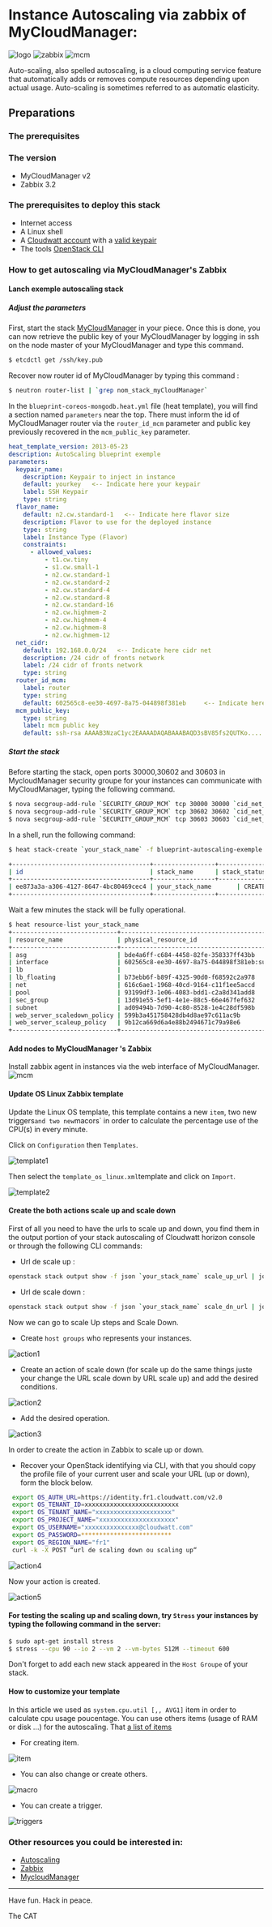 # Instance Autoscaling  via zabbix of MyCloudManager:
![logo](img/images-2.jpg) ![zabbix](img/zabbix_logo.png) ![mcm](img/mycloudmanager.png)

Auto-scaling, also spelled autoscaling, is a cloud computing service feature that automatically adds or removes compute resources depending upon actual usage. Auto-scaling is sometimes referred to as automatic elasticity.

## Preparations

### The prerequisites

### The version
- MyCloudManager v2
- Zabbix 3.2

### The prerequisites to deploy this stack

 * Internet access
 * A Linux shell
 * A [Cloudwatt account](https://www.cloudwatt.com/cockpit/#/create-contact) with a [valid keypair](https://console.cloudwatt.com/project/access_and_security/?tab=access_security_tabs__keypairs_tab)
 * The tools [OpenStack CLI](http://docs.openstack.org/cli-reference/content/install_clients.html)


### How to get autoscaling via MyCloudManager's Zabbix

#### Lanch  exemple autoscaling stack

##### Adjust the parameters
First, start the stack [MyCloudManager](https://www.cloudwatt.com/fr/applications/mycloudmanager.html) in your piece. Once this is done, you can now retrieve the public key of your MyCloudManager by logging in ssh on the node master of your MyCloudManager and type this command.

~~~ bash
$ etcdctl get /ssh/key.pub
~~~

Recover now router id of MyCloudManager by typing this command :

~~~ bash
$ neutron router-list | `grep nom_stack_myCloudManager`
~~~

In the `blueprint-coreos-mongodb.heat.yml` file (heat template), you will find a section named `parameters` near the top.
 There must inform the id of MyCloudManager router via the `router_id_mcm` parameter and public key previously recovered in the `mcm_public_key` parameter.

 ~~~ yaml
 heat_template_version: 2013-05-23
 description: AutoScaling blueprint exemple
 parameters:
   keypair_name:
     description: Keypair to inject in instance
     default: yourkey   <-- Indicate here your keypair  
     label: SSH Keypair
     type: string
   flavor_name:
     default: n2.cw.standard-1   <-- Indicate here flavor size
     description: Flavor to use for the deployed instance
     type: string
     label: Instance Type (Flavor)
     constraints:
       - allowed_values:
           - t1.cw.tiny
           - s1.cw.small-1
           - n2.cw.standard-1
           - n2.cw.standard-2
           - n2.cw.standard-4
           - n2.cw.standard-8
           - n2.cw.standard-16
           - n2.cw.highmem-2
           - n2.cw.highmem-4
           - n2.cw.highmem-8
           - n2.cw.highmem-12
   net_cidr:                  
     default: 192.168.0.0/24   <-- Indicate here cidr net
     description: /24 cidr of fronts network
     label: /24 cidr of fronts network
     type: string
   router_id_mcm:
     label: router
     type: string
     default: 602565c8-ee30-4697-8a75-044898f381eb     <-- Indicate here MyCloudManager router id
   mcm_public_key:   
     type: string
     label: mcm public key
     default: ssh-rsa AAAAB3NzaC1yc2EAAAADAQABAAABAQD3sBV85fs2QUTKo.....  <-- Indicate here MyCloudManager public key
 ~~~

##### Start the stack

Before starting the stack, open ports 30000,30602 and 30603 in MycloudManager security groupe for your instances can communicate with MyCloudManager, typing the following command.

 ~~~bash
 $ nova secgroup-add-rule `SECURITY_GROUP_MCM` tcp 30000 30000 `cid_net_autoscaling`
 $ nova secgroup-add-rule `SECURITY_GROUP_MCM` tcp 30602 30602 `cid_net_autoscaling`
 $ nova secgroup-add-rule `SECURITY_GROUP_MCM` tcp 30603 30603 `cid_net_autoscaling`
 ~~~

 In a shell, run the following command:

 ~~~bash
 $ heat stack-create `your_stack_name` -f blueprint-autoscaling-exemple.heat.yaml

 +--------------------------------------+-----------------+--------------------+----------------------+
 | id                                   | stack_name      | stack_status       | creation_time        |
 +--------------------------------------+-----------------+--------------------+----------------------+
 | ee873a3a-a306-4127-8647-4bc80469cec4 | your_stack_name       | CREATE_IN_PROGRESS | 2015-11-25T11:03:51Z |
 +--------------------------------------+-----------------+--------------------+----------------------+
 ~~~

 Wait a few minutes the stack will be fully operational.

 ~~~bash
 $ heat resource-list your_stack_name
 +-----------------------------+-------------------------------------------------------------------------------------+------------------------------+-----------------+----------------------+
 | resource_name               | physical_resource_id                                                                | resource_type                | resource_status | updated_time         |
 +-----------------------------+-------------------------------------------------------------------------------------+------------------------------+-----------------+----------------------+
 | asg                         | bde4a6ff-c684-4458-82fe-358337ff43bb                                                | OS::Heat::AutoScalingGroup   | CREATE_COMPLETE | 2016-09-13T14:30:06Z |
 | interface                   | 602565c8-ee30-4697-8a75-044898f381eb:subnet_id=ad09494b-7d90-4c80-8528-1e4c28df598b | OS::Neutron::RouterInterface | CREATE_COMPLETE | 2016-09-13T14:30:06Z |
 | lb                          |                                                                                     | OS::Neutron::LoadBalancer    | CREATE_COMPLETE | 2016-09-13T14:30:06Z |
 | lb_floating                 | b73ebb6f-b89f-4325-90d0-f68592c2a978                                                | OS::Neutron::FloatingIP      | CREATE_COMPLETE | 2016-09-13T14:30:06Z |
 | net                         | 616c6ae1-1968-40cd-9164-c11f1ee5accd                                                | OS::Neutron::Net             | CREATE_COMPLETE | 2016-09-13T14:30:06Z |
 | pool                        | 93199df3-1e06-4083-bdd1-c2a8d341add8                                                | OS::Neutron::Pool            | CREATE_COMPLETE | 2016-09-13T14:30:06Z |
 | sec_group                   | 13d91e55-5ef1-4e1e-88c5-66e467fef632                                                | OS::Neutron::SecurityGroup   | CREATE_COMPLETE | 2016-09-13T14:30:06Z |
 | subnet                      | ad09494b-7d90-4c80-8528-1e4c28df598b                                                | OS::Neutron::Subnet          | CREATE_COMPLETE | 2016-09-13T14:30:06Z |
 | web_server_scaledown_policy | 599b3a451758428db4d8ae97c611ac9b                                                    | OS::Heat::ScalingPolicy      | CREATE_COMPLETE | 2016-09-13T14:30:06Z |
 | web_server_scaleup_policy   | 9b12ca669d6a4e88b2494671c79a98e6                                                    | OS::Heat::ScalingPolicy      | CREATE_COMPLETE | 2016-09-13T14:30:06Z |
 +-----------------------------+-------------------------------------------------------------------------------------+------------------------------+-----------------+----------------------+

 ~~~

#### Add nodes to MyCloudManager 's Zabbix

Install zabbix agent in instances via the web interface of MyCloudManager.
 ![mcm](img/ajouterinstances.png)

#### Update OS Linux Zabbix template

 Update the Linux OS template, this template contains a new `item`, two new triggers` and two new `macors` in order to calculate the percentage use of the CPU(s) in every minute.

Click on `Configuration` then `Templates`.

 ![template1](img/updatetemp1.png)

 Then select the `template_os_linux.xml`template and click on `Import`.

 ![template2](img/updatetemp2.png)


#### Create the both actions scale up and scale down

 First of all you need to have the urls to scale up and down, you find them in the output portion of your stack autoscaling of Cloudwatt horizon console or through the following CLI commands:

   - Url de scale up :

 ~~~bash
 openstack stack output show -f json `your_stack_name` scale_up_url | jq '.output_value'
 ~~~

   - Url de scale down :

 ~~~bash
 openstack stack output show -f json `your_stack_name` scale_dn_url | jq '.output_value'
 ~~~

Now we can go to scale Up steps and Scale Down.

 * Create `host groups` who represents your instances.

 ![action1](img/hostgroups.png)

 * Create an action of scale down (for scale up do the same things juste your change the URL scale down by URL scale up) and
add the desired conditions.

 ![action2](img/action1.png)

* Add the desired operation.

 ![action3](img/action2.png)

 In order to create the action in Zabbix to scale up or down.

* Recover your OpenStack identifying via CLI, with that you should copy the profile file of your current user and scale your URL (up or down), form the block below.

~~~bash
 export OS_AUTH_URL=https://identity.fr1.cloudwatt.com/v2.0
 export OS_TENANT_ID=xxxxxxxxxxxxxxxxxxxxxxxxxx
 export OS_TENANT_NAME="xxxxxxxxxxxxxxxxxxxxx"
 export OS_PROJECT_NAME="xxxxxxxxxxxxxxxxxxxxx"
 export OS_USERNAME="xxxxxxxxxxxxxxx@cloudwatt.com"
 export OS_PASSWORD=*************************
 export OS_REGION_NAME="fr1"
 curl -k -X POST “url de scaling down ou scaling up“
~~~

 ![action4](img/action3.png)

 Now your action is created.

 ![action5](img/action4.png)

#### For testing the scaling up and scaling down, try `Stress` your instances by typing the following command in the server:

~~~bash
$ sudo apt-get install stress
$ stress --cpu 90 --io 2 --vm 2 --vm-bytes 512M --timeout 600
~~~

Don't forget to add each new stack appeared in the `Host Groupe` of your stack.

#### How to customize your template

In this article we used as `system.cpu.util [,, AVG1]` item in order to calculate cpu usage poucentage.
You can use others items (usage of RAM or disk ...) for the autoscaling.
That [a list of items](https://www.zabbix.com/documentation/2.0/manual/config/items/itemtypes/zabbix_agent)

 * For creating item.

![item](img/item.png)

* You can also change or create others.

![macro](img/macro.png)

* You can create a trigger.

![triggers](img/triggers.png)


### Other resources you could be interested in:

 * [ Autoscaling ](https://dev.cloudwatt.com/fr/blog/passez-votre-infrastructure-openstack-a-l-echelle-avec-heat.html)
 * [ Zabbix](https://www.zabbix.com/documentation/3.0/manual/introduction/features)
 * [ MycloudManager ](https://www.cloudwatt.com/fr/applications/mycloudmanager.html)


 -----
 Have fun. Hack in peace.

 The CAT
